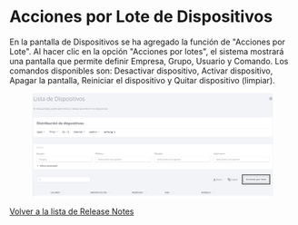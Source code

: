 # Acciones por Lote de Dispositivos

En la pantalla de Dispositivos se ha agregado la función de "Acciones por Lote". Al hacer clic en la opción "Acciones por lotes", el sistema mostrará una pantalla que permite definir Empresa, Grupo, Usuario y Comando. Los comandos disponibles son: Desactivar dispositivo, Activar dispositivo, Apagar la pantalla, Reiniciar el dispositivo y Quitar dispositivo (limpiar).

<figure><img src="../../.gitbook/assets/Captura de tela 2024-04-04 135944.png" alt=""><figcaption></figcaption></figure>

[Volver a la lista de Release Notes](../release-notes-less-than-nomeproduto-greater-than-v7.0.0.md)
